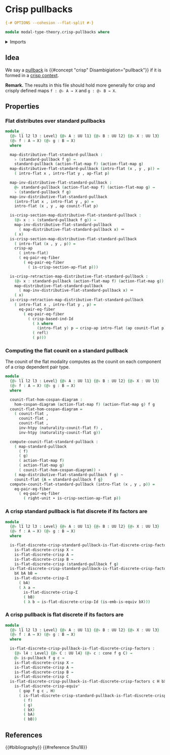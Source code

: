 # Crisp pullbacks

```agda
{-# OPTIONS --cohesion --flat-split #-}

module modal-type-theory.crisp-pullbacks where
```

<details><summary>Imports</summary>

```agda
open import foundation.action-on-identifications-functions
open import foundation.cones-over-cospan-diagrams
open import foundation.dependent-pair-types
open import foundation.equality-dependent-pair-types
open import foundation.equivalences
open import foundation.function-types
open import foundation.functoriality-pullbacks
open import foundation.homotopies
open import foundation.identity-types
open import foundation.morphisms-cospan-diagrams
open import foundation.pullbacks
open import foundation.standard-pullbacks
open import foundation.universe-levels

open import modal-type-theory.action-on-identifications-crisp-functions
open import modal-type-theory.action-on-identifications-flat-modality
open import modal-type-theory.crisp-dependent-pair-types
open import modal-type-theory.crisp-identity-types
open import modal-type-theory.flat-discrete-crisp-types
open import modal-type-theory.flat-modality
open import modal-type-theory.functoriality-flat-modality
```

</details>

## Idea

We say a [pullback](foundation-core.pullbacks.md) is
{{#concept "crisp" Disambigiation="pullback"}} if it is formed in a
[crisp context](modal-type-theory.crisp-types.md).

**Remark.** The results in this file should hold more generally for crisp and
crisply defined maps `f : @♭ A → X` and `g : @♭ B → X`.

## Properties

### Flat distributes over standard pullbacks

```agda
module _
  {@♭ l1 l2 l3 : Level} {@♭ A : UU l1} {@♭ B : UU l2} {@♭ X : UU l3}
  (@♭ f : A → X) (@♭ g : B → X)
  where

  map-distributive-flat-standard-pullback :
    ♭ (standard-pullback f g) →
    standard-pullback (action-flat-map f) (action-flat-map g)
  map-distributive-flat-standard-pullback (intro-flat (x , y , p)) =
    ( intro-flat x , intro-flat y , ap-flat p)

  map-inv-distributive-flat-standard-pullback :
    @♭ standard-pullback (action-flat-map f) (action-flat-map g) →
    ♭ (standard-pullback f g)
  map-inv-distributive-flat-standard-pullback
    (intro-flat x , intro-flat y , p) =
    intro-flat (x , y , ap counit-flat p)

  is-crisp-section-map-distributive-flat-standard-pullback :
    (@♭ x : ♭ (standard-pullback f g)) →
    map-inv-distributive-flat-standard-pullback
      ( map-distributive-flat-standard-pullback x) ＝
    ( x)
  is-crisp-section-map-distributive-flat-standard-pullback
    ( intro-flat (x , y , p)) =
    crisp-ap
      ( intro-flat)
      ( eq-pair-eq-fiber
        ( eq-pair-eq-fiber
          ( is-crisp-section-ap-flat p)))

  is-crisp-retraction-map-distributive-flat-standard-pullback :
    (@♭ x : standard-pullback (action-flat-map f) (action-flat-map g)) →
    map-distributive-flat-standard-pullback
      ( map-inv-distributive-flat-standard-pullback x) ＝
    ( x)
  is-crisp-retraction-map-distributive-flat-standard-pullback
    ( intro-flat x , intro-flat y , p) =
      eq-pair-eq-fiber
        ( eq-pair-eq-fiber
          ( crisp-based-ind-Id
            ( λ where
              (intro-flat y) p → crisp-ap intro-flat (ap counit-flat p) ＝ p)
            ( refl)
            ( p)))
```

### Computing the flat counit on a standard pullback

The counit of the flat modality computes as the counit on each component of a
crisp dependent pair type.

```agda
module _
  {@♭ l1 l2 l3 : Level} {@♭ A : UU l1} {@♭ B : UU l2} {@♭ X : UU l3}
  (@♭ f : A → X) (@♭ g : B → X)
  where

  counit-flat-hom-cospan-diagram :
    hom-cospan-diagram (action-flat-map f) (action-flat-map g) f g
  counit-flat-hom-cospan-diagram =
    ( counit-flat ,
      counit-flat ,
      counit-flat ,
      inv-htpy (naturality-counit-flat f) ,
      inv-htpy (naturality-counit-flat g))

  compute-counit-flat-standard-pullback :
    ( map-standard-pullback
      ( f)
      ( g)
      ( action-flat-map f)
      ( action-flat-map g)
      ( counit-flat-hom-cospan-diagram)) ∘
    ( map-distributive-flat-standard-pullback f g) ~
    counit-flat {A = standard-pullback f g}
  compute-counit-flat-standard-pullback (intro-flat (x , y , p)) =
    eq-pair-eq-fiber
      ( eq-pair-eq-fiber
        ( right-unit ∙ is-crisp-section-ap-flat p))
```

### A crisp standard pullback is flat discrete if its factors are

```agda
module _
  {@♭ l1 l2 l3 : Level} {@♭ A : UU l1} {@♭ B : UU l2} {@♭ X : UU l3}
  (@♭ f : A → X) (@♭ g : B → X)
  where

  is-flat-discrete-crisp-standard-pullback-is-flat-discrete-crisp-factors :
    is-flat-discrete-crisp X →
    is-flat-discrete-crisp A →
    is-flat-discrete-crisp B →
    is-flat-discrete-crisp (standard-pullback f g)
  is-flat-discrete-crisp-standard-pullback-is-flat-discrete-crisp-factors
    bX bA bB =
    is-flat-discrete-crisp-Σ
      ( bA)
      ( λ a →
        is-flat-discrete-crisp-Σ
        ( bB)
        ( λ b → is-flat-discrete-crisp-Id (is-emb-is-equiv bX)))
```

### A crisp pullback is flat discrete if its factors are

```agda
module _
  {@♭ l1 l2 l3 : Level} {@♭ A : UU l1} {@♭ B : UU l2} {@♭ X : UU l3}
  (@♭ f : A → X) (@♭ g : B → X)
  where

  is-flat-discrete-crisp-pullback-is-flat-discrete-crisp-factors :
    {@♭ l4 : Level} {@♭ C : UU l4} (@♭ c : cone f g C) →
    @♭ is-pullback f g c →
    is-flat-discrete-crisp X →
    is-flat-discrete-crisp A →
    is-flat-discrete-crisp B →
    is-flat-discrete-crisp C
  is-flat-discrete-crisp-pullback-is-flat-discrete-crisp-factors c H bX bA bB =
    is-flat-discrete-crisp-equiv'
      ( gap f g c , H)
      ( is-flat-discrete-crisp-standard-pullback-is-flat-discrete-crisp-factors
        ( f)
        ( g)
        ( bX)
        ( bA)
        ( bB))
```

## References

{{#bibliography}} {{#reference Shu18}}
